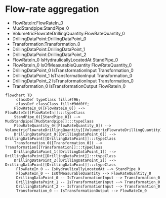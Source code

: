 # Flow-rate aggregation
- FlowRateIn:FlowRateIn_0
- MudStandpipe:StandPipe_0
- VolumetricFlowrateDrillingQuantity:FlowRateQuantity_0
- DrillingDataPoint:DrillingDataPoint_0
- Transformation:Transformation_0
- DrillingDataPoint:DrillingDataPoint_1
- DrillingDataPoint:DrillingDataPoint_2
- FlowRateIn_0 IsHydraulicallyLocatedAt StandPipe_0
- FlowRateIn_0 IsOfMeasurableQuantity FlowRateQuantity_0
- DrillingDataPoint_0 IsTransformationInput Transformation_0
- DrillingDataPoint_1 IsTransformationInput Transformation_0
- DrillingDataPoint_2 IsTransformationInput Transformation_0
- Transformation_0 IsTransformationOutput FlowRateIn_0
```mermaid
flowchart TD
	 classDef typeClass fill:#f96;
	 classDef classClass fill:#9dd0ff;
	FlowRateIn_0([FlowRateIn_0]) --> FlowRateIn[[FlowRateIn]]:::typeClass
	StandPipe_0([StandPipe_0]) --> MudStandpipe[[MudStandpipe]]:::typeClass
	FlowRateQuantity_0([FlowRateQuantity_0]) --> VolumetricFlowrateDrillingQuantity[[VolumetricFlowrateDrillingQuantity]]:::typeClass
	DrillingDataPoint_0([DrillingDataPoint_0]) --> DrillingDataPoint[[DrillingDataPoint]]:::typeClass
	Transformation_0([Transformation_0]) --> Transformation[[Transformation]]:::typeClass
	DrillingDataPoint_1([DrillingDataPoint_1]) --> DrillingDataPoint[[DrillingDataPoint]]:::typeClass
	DrillingDataPoint_2([DrillingDataPoint_2]) --> DrillingDataPoint[[DrillingDataPoint]]:::typeClass
	 FlowRateIn_0 -- IsHydraulicallyLocatedAt --> StandPipe_0 
	 FlowRateIn_0 -- IsOfMeasurableQuantity --> FlowRateQuantity_0 
	 DrillingDataPoint_0 -- IsTransformationInput --> Transformation_0 
	 DrillingDataPoint_1 -- IsTransformationInput --> Transformation_0 
	 DrillingDataPoint_2 -- IsTransformationInput --> Transformation_0 
	 Transformation_0 -- IsTransformationOutput --> FlowRateIn_0 
```
